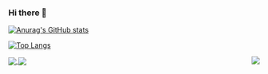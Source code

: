 ### Hi there 👋

<!--
**Abilish/Abilish** is a ✨ _special_ ✨ repository because its `README.md` (this file) appears on your GitHub profile.

Here are some ideas to get you started:

- 🔭 I’m currently working on ...
- 🌱 I’m currently learning ...
- 👯 I’m looking to collaborate on ...
- 🤔 I’m looking for help with ...
- 💬 Ask me about ...
- 📫 How to reach me: ...
- 😄 Pronouns: ...
- ⚡ Fun fact: ...
-->

[![Anurag's GitHub stats](https://github-readme-stats.vercel.app/api?username=abilish)](https://github.com/abilish/github-readme-stats)

<!-- [![Readme Card](https://github-readme-stats.vercel.app/api/pin/?username=anuraghazra&repo=github-readme-stats)](https://github.com/anuraghazra/github-readme-stats) -->

[![Top Langs](https://github-readme-stats.vercel.app/api/top-langs/?username=abilish)](https://github.com/abilish/github-readme-stats)

<img align="right" src="https://github-readme-stats.vercel.app/api?username=WangDanPeng&show_icons=true">

<a href="https://github.com/abilish/github-readme-stats">
  <img align="center" src="https://github-readme-stats.vercel.app/api/pin/?username=abilish&repo=github-readme-stats" />
</a>
<a href="https://github.com/abilish/convoychat">
  <img align="center" src="https://github-readme-stats.vercel.app/api/pin/?username=abilish&repo=convoychat" />
</a>
